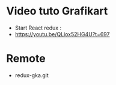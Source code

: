 # Video tuto Grafikart

- Start React redux :
- https://youtu.be/QLiox52HG4U?t=697

# Remote

- redux-gka.git
